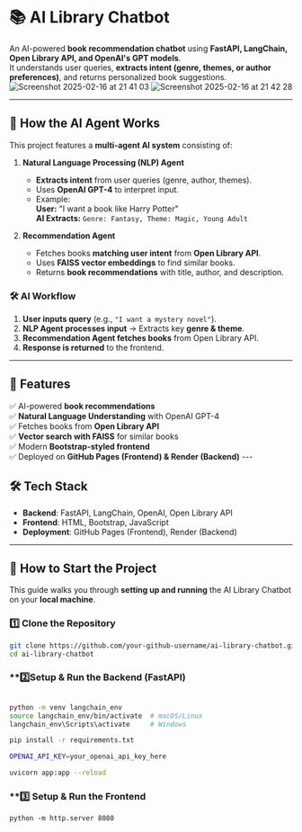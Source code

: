 # 📚 AI Library Chatbot

An AI-powered **book recommendation chatbot** using **FastAPI, LangChain, Open Library API, and OpenAI's GPT models**.  
It understands user queries, **extracts intent (genre, themes, or author preferences)**, and returns personalized book suggestions.
![Screenshot 2025-02-16 at 21 41 03](https://github.com/user-attachments/assets/7df2bc75-a1e1-4d2b-b142-dfd608bf0271)
![Screenshot 2025-02-16 at 21 42 28](https://github.com/user-attachments/assets/f0506178-0bdb-405f-a55a-40be3dc4ecd5)

---

## 🤖 **How the AI Agent Works**
This project features a **multi-agent AI system** consisting of:
1. **Natural Language Processing (NLP) Agent**  
   - **Extracts intent** from user queries (genre, author, themes).  
   - Uses **OpenAI GPT-4** to interpret input.  
   - Example:  
     **User:** "I want a book like Harry Potter"  
     **AI Extracts:** `Genre: Fantasy, Theme: Magic, Young Adult`

2. **Recommendation Agent**  
   - Fetches books **matching user intent** from **Open Library API**.  
   - Uses **FAISS vector embeddings** to find similar books.  
   - Returns **book recommendations** with title, author, and description.

### **🛠 AI Workflow**
1. **User inputs query** (e.g., `"I want a mystery novel"`).
2. **NLP Agent processes input** → Extracts key **genre & theme**.
3. **Recommendation Agent fetches books** from Open Library API.
4. **Response is returned** to the frontend.

---

## 🎯 **Features**
✅ AI-powered **book recommendations**  
✅ **Natural Language Understanding** with OpenAI GPT-4  
✅ Fetches books from **Open Library API**  
✅ **Vector search with FAISS** for similar books  
✅ Modern **Bootstrap-styled frontend**  
✅ Deployed on **GitHub Pages (Frontend) & Render (Backend)**  ---

## 🛠 **Tech Stack**
- **Backend**: FastAPI, LangChain, OpenAI, Open Library API  
- **Frontend**: HTML, Bootstrap, JavaScript  
- **Deployment**: GitHub Pages (Frontend), Render (Backend)  

---
## 🚀 **How to Start the Project**
This guide walks you through **setting up and running** the AI Library Chatbot on your **local machine**.

### **1️⃣ Clone the Repository**
```sh
git clone https://github.com/your-github-username/ai-library-chatbot.git
cd ai-library-chatbot
```

### **2️⃣Setup & Run the Backend (FastAPI)
```sh

python -m venv langchain_env
source langchain_env/bin/activate  # macOS/Linux
langchain_env\Scripts\activate     # Windows

pip install -r requirements.txt

OPENAI_API_KEY=your_openai_api_key_here

uvicorn app:app --reload
```
### **3️⃣ Setup & Run the Frontend
```
python -m http.server 8080
```


